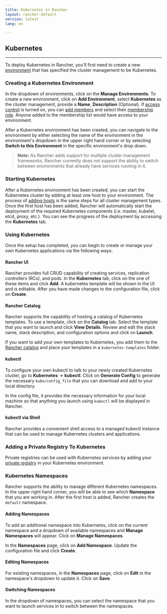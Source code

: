 ```yaml
---
title: Kubernetes in Rancher
layout: rancher-default
version: latest
lang: en

---
```


## Kubernetes
---

To deploy Kubernetes in Rancher, you'll first need to create a new [environment]({{site.baseurl}}/rancher/{{page.version}}/{{page.lang}}/environments/) that has specified the cluster management to be Kubernetes.

### Creating a Kubernetes Environment

In the dropdown of environments, click on the **Manage Environments**. To create a new environment, click on **Add Environment**, select **Kubernetes** as the cluster management, provide a **Name**, **Description** (Optional). If [access control]({{site.baseurl}}/rancher/{{page.version}}/{{page.lang}}/configuration/access-control/) is turned on, you can [add members]({{site.baseurl}}/rancher/{{page.version}}/{{page.lang}}/environments/#editing-members) and select their [membership role]({{site.baseurl}}/rancher/{{page.version}}/{{page.lang}}/environments/#membership-roles). Anyone added to the membership list would have access to your environment.

After a Kubernetes environment has been created, you can navigate to the environment by either selecting the name of the environment in the environment's dropdown in the upper right hand corner or by selecting **Switch to this Environment** in the specific environment's drop down.

> **Note:** As Rancher adds support for multiple cluster management frameworks, Rancher currently does not support the ability to switch between environments that already have services running in it.

### Starting Kubernetes

After a Kubernetes environment has been created, you can start the Kubernetes cluster by adding at least one host to your environment. The process of [adding hosts]({{site.baseurl}}/rancher/{{page.version}}/{{page.lang}}/hosts/) is the same steps for all cluster management types. Once the first host has been added, Rancher will automatically start the deployment of the required Kubernetes components (i.e. master, kubelet, etcd, proxy, etc.). You can see the progress of the deployment by accessing the **Kubernetes** tab.

### Using Kubernetes

Once the setup has completed, you can begin to create or manage your own Kubernetes applications via the following ways:

#### Rancher UI

Rancher provides full CRUD capability of creating services, replication controllers (RCs), and pods. In the **Kubernetes** tab, click on the one of these items and click **Add**. A kubernetes template will be shown in the UI and is editable. After you have made changes to the configuration file, click on **Create**.

#### Rancher Catalog

Rancher supports the capability of hosting a catalog of Kubernetes templates. To use a template, click on the **Catalog** tab. Select the template that you want to launch and click **View Details**. Review and edit the stack name, stack description, and configuration options and click on **Launch**.

If you want to add your own templates to Kubernetes, you add them to the [Rancher catalog]({{site.baseurl}}/rancher/{{page.version}}/{{page.lang}}/catalog/) and place your templates in a `kubernetes-templates` folder.

#### kubectl

To configure your own kubectl to talk to your newly created Kubernetes cluster, go to **Kubernetes** -> **kubectl**. Click on **Generate Config** to generate the necessary `kube/config_file` that you can download and add to your local directory.

In the config file, it provides the necessary information for your local machine so that anything you launch using `kubectl` will be displayed in Rancher.

#### kubectl via Shell

Rancher provides a convenient shell access to a managed kubectl instance that can be used to manage Kubernetes clusters and applications.

### Adding a Private Registry To Kubernetes

Private registries can be used with Kubernetes services by adding your [private registry]({{site.baseurl}}/rancher/{{page.version}}/{{page.lang}}/environments/registries/) in your Kubernetes environment.

### Kubernetes Namespaces

Rancher supports the ability to manage different Kubernetes namespaces. In the upper right hand corner, you will be able to see which **Namespace** that you are working in. After the first host is added, Rancher creates the `default` namespace.

#### Adding Namespaces

To add an additional namespace into Kubernetes, click on the current namespace and a dropdown of available namespaces and **Manage Namespaces** will appear. Click on **Manage Namespaces**.

In the **Namespaces** page, click on **Add Namespace**. Update the configuration file and click **Create**.


#### Editing Namespaces

For existing namespaces, in the **Namespaces** page, click on **Edit** in the namespace's dropdown to update it. Click on **Save**.

#### Switching Namespaces

In the dropdown of namespaces, you can select the namespace that you want to launch services in to switch between the namespaces.
